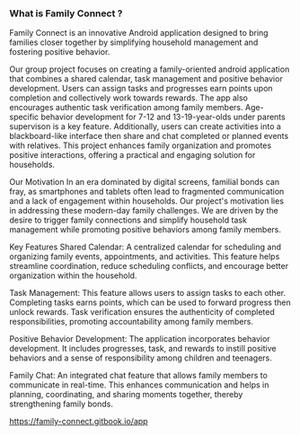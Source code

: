 ### What is Family Connect ?
Family Connect is an innovative Android application designed to bring families closer together by simplifying household management and fostering positive behavior.

 Our group project focuses on creating a family-oriented android application that combines a shared calendar, task management and positive behavior development. Users can assign tasks and progresses earn points upon completion and collectively work towards rewards. The app also encourages authentic task verification among family members. Age-specific behavior development for 7-12 and 13-19-year-olds under parents supervison is a key feature. Additionally, users can create activities into a blackboard-like interface then share and chat completed or planned events with relatives. This project enhances family organization and promotes positive interactions, offering a practical and engaging solution for households.

Our Motivation
In an era dominated by digital screens, familial bonds can fray, as smartphones and tablets often lead to fragmented communication and a lack of engagement within households. Our project's motivation lies in addressing these modern-day family challenges. We are driven by the desire to trigger family connections and simplify household task management while promoting positive behaviors among family members.


Key Features
Shared Calendar: A centralized calendar for scheduling and organizing family events, appointments, and activities. This feature helps streamline coordination, reduce scheduling conflicts, and encourage better organization within the household.

Task Management: This feature allows users to assign tasks to each other. Completing tasks earns points, which can be used to forward progress then unlock rewards. Task verification ensures the authenticity of completed responsibilities, promoting accountability among family members.

Positive Behavior Development: The application incorporates behavior development. It includes progresses, task, and rewards to instill positive behaviors and a sense of responsibility among children and teenagers.

Family Chat: An integrated chat feature that allows family members to communicate in real-time. This enhances communication and helps in planning, coordinating, and sharing moments together, thereby strengthening family bonds.


https://family-connect.gitbook.io/app
